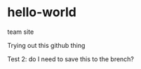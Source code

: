 # hello-world
team site

Trying out this github thing

Test 2: do I need to save this to the brench?
